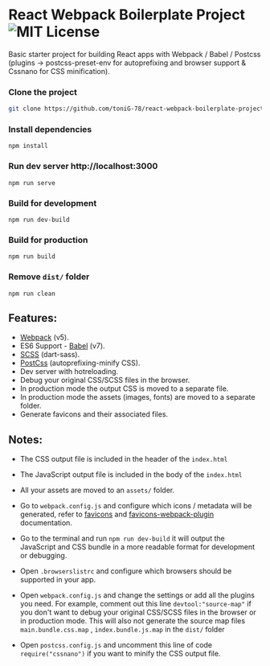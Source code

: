 # React Webpack Boilerplate Project ![MIT License](https://img.shields.io/apm/l/atomic-design-ui.svg?)

Basic starter project for building React apps with Webpack / Babel / Postcss (plugins -> postcss-preset-env for autoprefixing and browser support & Cssnano for CSS minification).

### Clone the project

```bash
git clone https://github.com/toniG-78/react-webpack-boilerplate-project.git
```

### Install dependencies

```
npm install
```

### Run dev server http://localhost:3000

```
npm run serve
```

### Build for development

```
npm run dev-build
```

### Build for production

```
npm run build
```

### Remove `dist/` folder

```
npm run clean
```

## Features:

- [Webpack](https://webpack.js.org/) (v5).
- ES6 Support - [Babel](https://babeljs.io/) (v7).
- [SCSS](https://sass-lang.com/) (dart-sass).
- [PostCss](https://postcss.org/) (autoprefixing-minify CSS).
- Dev server with hotreloading.
- Debug your original CSS/SCSS files in the browser.
- In production mode the output CSS is moved to a separate file.
- In production mode the assets (images, fonts) are moved to a separate folder.
- Generate favicons and their associated files.

## Notes:

- The CSS output file is included in the header of the `index.html`

- The JavaScript output file is included in the body of the `index.html`

- All your assets are moved to an `assets/` folder.

- Go to `webpack.config.js` and configure which icons / metadata will be generated, refer to [favicons]("https://github.com/jantimon/favicons-webpack-plugin") and [favicons-webpack-plugin]("https://github.com/jantimon/favicons-webpack-plugin") documentation.

- Go to the terminal and run `npm run dev-build` it will output the JavaScript and CSS bundle in a more readable format for development or debugging.

- Open `.browserslistrc` and configure which browsers should be supported in your app.

- Open `webpack.config.js` and change the settings or add all the plugins you need. For example, comment out this line `devtool:"source-map"` if you don't want to debug your original CSS/SCSS files in the browser or in production mode. This will also not generate the source map files `main.bundle.css.map` , `index.bundle.js.map` in the `dist/` folder

- Open `postcss.config.js` and uncomment this line of code `require("cssnano")` if you want to minify the CSS output file.
